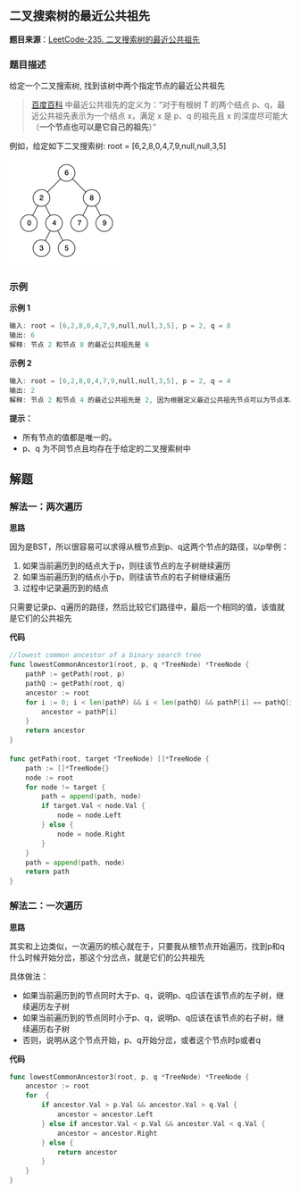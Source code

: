 ## 二叉搜索树的最近公共祖先

**题目来源**：[LeetCode-235. 二叉搜索树的最近公共祖先](https://leetcode-cn.com/problems/lowest-common-ancestor-of-a-binary-search-tree/)

### 题目描述

给定一个二叉搜索树, 找到该树中两个指定节点的最近公共祖先

> [百度百科](https://baike.baidu.com/item/%E6%9C%80%E8%BF%91%E5%85%AC%E5%85%B1%E7%A5%96%E5%85%88/8918834?fr=aladdin) 中最近公共祖先的定义为：“对于有根树 T 的两个结点 p、q，最近公共祖先表示为一个结点 x，满足 x 是 p、q 的祖先且 x 的深度尽可能大（**一个节点也可以是它自己的祖先**）”
> 

例如，给定如下二叉搜索树: root = [6,2,8,0,4,7,9,null,null,3,5]

![image](https://github.com/Rain-Life/algorithm-go/blob/master/photos/BinaryTree/235/235-1.png)

### 示例

**示例 1**

```go
输入: root = [6,2,8,0,4,7,9,null,null,3,5], p = 2, q = 8
输出: 6 
解释: 节点 2 和节点 8 的最近公共祖先是 6
```

**示例 2**

```go
输入: root = [6,2,8,0,4,7,9,null,null,3,5], p = 2, q = 4
输出: 2
解释: 节点 2 和节点 4 的最近公共祖先是 2, 因为根据定义最近公共祖先节点可以为节点本身
```

**提示：**

- 所有节点的值都是唯一的。
- p、q 为不同节点且均存在于给定的二叉搜索树中

## 解题

### 解法一：两次遍历

**思路**

因为是BST，所以很容易可以求得从根节点到p、q这两个节点的路径，以p举例：

1. 如果当前遍历到的结点大于p，则往该节点的左子树继续遍历
2. 如果当前遍历到的结点小于p，则往该节点的右子树继续遍历
3. 过程中记录遍历到的结点

只需要记录p、q遍历的路径，然后比较它们路径中，最后一个相同的值，该值就是它们的公共祖先

**代码**

```go
//lowest common ancestor of a binary search tree
func lowestCommonAncestor1(root, p, q *TreeNode) *TreeNode {
	pathP := getPath(root, p)
	pathQ := getPath(root, q)
	ancestor := root
	for i := 0; i < len(pathP) && i < len(pathQ) && pathP[i] == pathQ[i]; i++ {
		ancestor = pathP[i]
	}
	return ancestor
}

func getPath(root, target *TreeNode) []*TreeNode {
	path := []*TreeNode{}
	node := root
	for node != target {
		path = append(path, node)
		if target.Val < node.Val {
			node = node.Left
		} else {
			node = node.Right
		}
	}
	path = append(path, node)
	return path
}
```

### 解法二：一次遍历

**思路**

其实和上边类似，一次遍历的核心就在于，只要我从根节点开始遍历，找到p和q什么时候开始分岔，那这个分岔点，就是它们的公共祖先

具体做法：

- 如果当前遍历到的节点同时大于p、q，说明p、q应该在该节点的左子树，继续遍历左子树
- 如果当前遍历到的节点同时小于p、q，说明p、q应该在该节点的右子树，继续遍历右子树
- 否则，说明从这个节点开始，p、q开始分岔，或者这个节点时p或者q

**代码**

```go
func lowestCommonAncestor3(root, p, q *TreeNode) *TreeNode {
	ancestor := root
	for  {
		if ancestor.Val > p.Val && ancestor.Val > q.Val {
			ancestor = ancestor.Left
		} else if ancestor.Val < p.Val && ancestor.Val < q.Val {
			ancestor = ancestor.Right
		} else {
			return ancestor
		}
	}
}
```